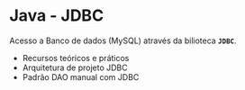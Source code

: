 # Java - JDBC

Acesso a Banco de dados (MySQL) através da bilioteca **`JDBC`**.

- Recursos teóricos e práticos
- Arquitetura de projeto JDBC
- Padrão DAO manual com JDBC